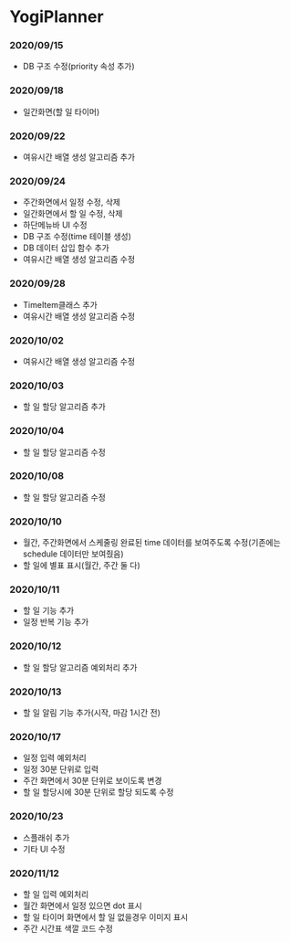 # YogiPlanner

### 2020/09/15
- DB 구조 수정(priority 속성 추가)

### 2020/09/18
- 일간화면(할 일 타이머) 

### 2020/09/22
- 여유시간 배열 생성 알고리즘 추가

### 2020/09/24 
- 주간화면에서 일정 수정, 삭제
- 일간화면에서 할 일 수정, 삭제
- 하단메뉴바 UI 수정
- DB 구조 수정(time 테이블 생성)
- DB 데이터 삽입 함수 추가
- 여유시간 배열 생성 알고리즘 수정

### 2020/09/28
- TimeItem클래스 추가
- 여유시간 배열 생성 알고리즘 수정

### 2020/10/02
- 여유시간 배열 생성 알고리즘 수정

### 2020/10/03
- 할 일 할당 알고리즘 추가

### 2020/10/04
- 할 일 할당 알고리즘 수정

### 2020/10/08
- 할 일 할당 알고리즘 수정

### 2020/10/10
- 월간, 주간화면에서 스케줄링 완료된 time 데이터를 보여주도록 수정(기존에는 schedule 데이터만 보여줬음)
- 할 일에 별표 표시(월간, 주간 둘 다)

### 2020/10/11
- 할 일  기능 추가
- 일정 반복 기능 추가

### 2020/10/12
- 할 일 할당 알고리즘 예외처리 추가

### 2020/10/13
- 할 일 알림 기능 추가(시작, 마감 1시간 전)

### 2020/10/17
- 일정 입력 예외처리 
- 일정 30분 단위로 입력 
- 주간 화면에서 30분 단위로 보이도록 변경
- 할 일 할당시에 30분 단위로 할당 되도록 수정

### 2020/10/23
- 스플래쉬 추가 
- 기타 UI 수정

### 2020/11/12
- 할 일 입력 예외처리 
- 월간 화면에서 일정 있으면 dot 표시
- 할 일 타이머 화면에서 할 일 없을경우 이미지 표시
- 주간 시간표 색깔 코드 수정

